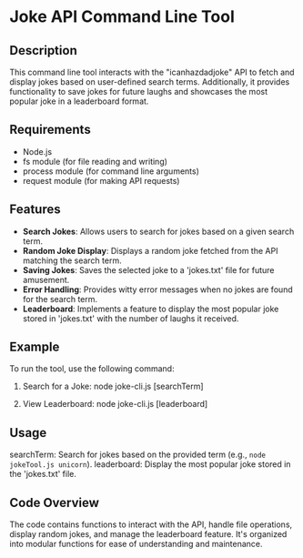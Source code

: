 # Joke API Command Line Tool

## Description
This command line tool interacts with the "icanhazdadjoke" API to fetch and display jokes based on user-defined search terms. Additionally, it provides functionality to save jokes for future laughs and showcases the most popular joke in a leaderboard format.

## Requirements
- Node.js
- fs module (for file reading and writing)
- process module (for command line arguments)
- request module (for making API requests)

## Features
- **Search Jokes**: Allows users to search for jokes based on a given search term.
- **Random Joke Display**: Displays a random joke fetched from the API matching the search term.
- **Saving Jokes**: Saves the selected joke to a 'jokes.txt' file for future amusement.
- **Error Handling**: Provides witty error messages when no jokes are found for the search term.
- **Leaderboard**: Implements a feature to display the most popular joke stored in 'jokes.txt' with the number of laughs it received.


## Example
To run the tool, use the following command:

1. Search for a Joke:
node joke-cli.js [searchTerm]

2. View Leaderboard:
node joke-cli.js [leaderboard]

## Usage
searchTerm: Search for jokes based on the provided term (e.g., `node jokeTool.js unicorn`).
leaderboard: Display the most popular joke stored in the 'jokes.txt' file.

## Code Overview
The code contains functions to interact with the API, handle file operations, display random jokes, and manage the leaderboard feature. It's organized into modular functions for ease of understanding and maintenance.




